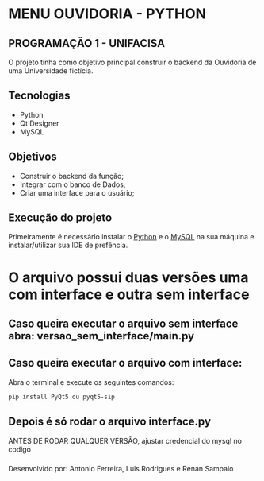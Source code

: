 # **MENU OUVIDORIA - PYTHON**
## **PROGRAMAÇÃO 1 - UNIFACISA**

O projeto tinha como objetivo principal construir o backend da Ouvidoria de uma Universidade fictícia.

## **Tecnologias**
- Python
- Qt Designer
- MySQL

## **Objetivos**
- Construir o backend da função;
- Integrar com o banco de Dados;
- Criar uma interface para o usuário;

## **Execução do projeto**

Primeiramente é necessário instalar o [Python](https://www.python.org/) e o [MySQL](https://www.mysql.com/downloads/) na sua máquina e instalar/utilizar sua IDE de prefência.

# **O arquivo possui duas versões uma com interface e outra sem interface**
## Caso queira executar o arquivo sem interface abra: versao_sem_interface/main.py
## Caso queira executar o arquivo com interface:
Abra o terminal e execute os seguintes comandos:
```sh
pip install PyQt5 ou pyqt5-sip
```
## Depois é só rodar o arquivo interface.py


ANTES DE RODAR QUALQUER VERSÃO, ajustar credencial do mysql no codigo

###
Desenvolvido por: Antonio Ferreira, Luis Rodrigues e Renan Sampaio
